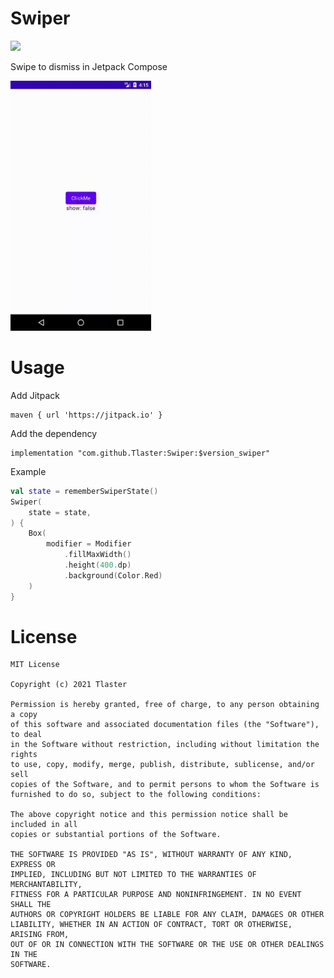 # Swiper  
[![](https://jitpack.io/v/Tlaster/Swiper.svg)](https://jitpack.io/#Tlaster/Swiper)  

Swipe to dismiss in Jetpack Compose 

<img src="image/image.gif" height=400>

# Usage
Add Jitpack
```
maven { url 'https://jitpack.io' }
```
Add the dependency
```
implementation "com.github.Tlaster:Swiper:$version_swiper"
```
Example
```kotlin
val state = rememberSwiperState()
Swiper(
    state = state,
) {
    Box(
        modifier = Modifier
            .fillMaxWidth()
            .height(400.dp)
            .background(Color.Red)
    )
}
```

# License
```
MIT License

Copyright (c) 2021 Tlaster

Permission is hereby granted, free of charge, to any person obtaining a copy
of this software and associated documentation files (the "Software"), to deal
in the Software without restriction, including without limitation the rights
to use, copy, modify, merge, publish, distribute, sublicense, and/or sell
copies of the Software, and to permit persons to whom the Software is
furnished to do so, subject to the following conditions:

The above copyright notice and this permission notice shall be included in all
copies or substantial portions of the Software.

THE SOFTWARE IS PROVIDED "AS IS", WITHOUT WARRANTY OF ANY KIND, EXPRESS OR
IMPLIED, INCLUDING BUT NOT LIMITED TO THE WARRANTIES OF MERCHANTABILITY,
FITNESS FOR A PARTICULAR PURPOSE AND NONINFRINGEMENT. IN NO EVENT SHALL THE
AUTHORS OR COPYRIGHT HOLDERS BE LIABLE FOR ANY CLAIM, DAMAGES OR OTHER
LIABILITY, WHETHER IN AN ACTION OF CONTRACT, TORT OR OTHERWISE, ARISING FROM,
OUT OF OR IN CONNECTION WITH THE SOFTWARE OR THE USE OR OTHER DEALINGS IN THE
SOFTWARE.
```
